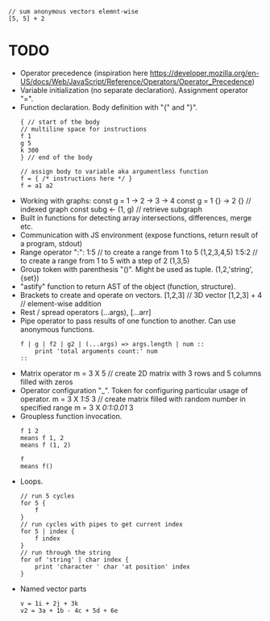 ```
// sum anonymous vectors elemnt-wise
[5, 5] + 2

```

# TODO

* Operator precedence (inspiration here https://developer.mozilla.org/en-US/docs/Web/JavaScript/Reference/Operators/Operator_Precedence)
* Variable initialization (no separate declaration). Assignment operator "=".
* Function declaration. Body definition with "{" and "}".
    ```
    { // start of the body
    // multiline space for instructions
    f 1
    g 5
    k 300
    } // end of the body
    ```
    ```
    // assign body to variable aka argumentless function
    f = { /* instructions here */ }
    f = a1 a2
    ```
* Working with graphs:
    const g = 1 -> 2 -> 3 -> 4
    const g = 1 {} -> 2 {} // indexed graph
    const subg <- (1, g) // retrieve subgraph
* Built in functions for detecting array intersections, differences, merge etc.
* Communication with JS environment (expose functions, return result of a program, stdout)
* Range operator ":":
    1:5 // to create a range from 1 to 5 (1,2,3,4,5)
    1:5:2 // to create a range from 1 to 5 with a step of 2 (1,3,5)
* Group token with parenthesis "()". Might be used as tuple.
    (1,2,'string', {set})
* "astify" function to return AST of the object (function, structure).
* Brackets to create and operate on vectors.
    [1,2,3] // 3D vector
    [1,2,3] + 4 // element-wise addition
* Rest / spread operators
    (...args), [...arr]
* Pipe operator to pass results of one function to another. Can use anonymous functions.
    ```
    f | g | f2 | g2 | (...args) => args.length | num ::
        print 'total arguments count:' num
    ::
    ```
* Matrix operator
    m = 3 X 5 // create 2D matrix with 3 rows and 5 columns filled with zeros
* Operator configuration "_". Token for configuring particular usage of operator.
    m = 3 X _1:5_ 3 // create matrix filled with random number in specified range
    m = 3 X _0:1:0.01_ 3
* Groupless function invocation.
    ```
    f 1 2
    means f 1, 2
    means f (1, 2)
    ```
    ```
    f
    means f()
    ```
* Loops.
    ```
    // run 5 cycles
    for 5 {
        f
    }
    // run cycles with pipes to get current index
    for 5 | index {
        f index
    }
    // run through the string
    for of 'string' | char index {
        print 'character ' char 'at position' index
    }
    ```
* Named vector parts
    ```
    v = 1i + 2j + 3k
    v2 = 3a + 1b - 4c + 5d + 6e
    ```